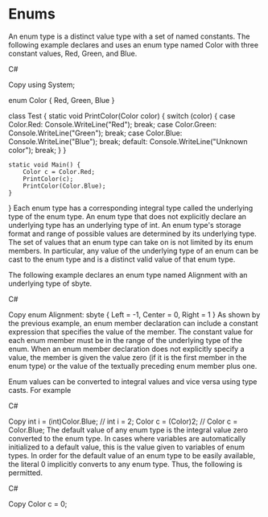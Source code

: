 # Enums

An enum type is a distinct value type with a set of named constants. The following example declares and uses an enum type named Color with three constant values, Red, Green, and Blue.

C#

Copy
using System;

enum Color
{
    Red,
    Green,
    Blue
}

class Test
{
    static void PrintColor(Color color) {
        switch (color) {
            case Color.Red:
                Console.WriteLine("Red");
                break;
            case Color.Green:
                Console.WriteLine("Green");
                break;
            case Color.Blue:
                Console.WriteLine("Blue");
                break;
            default:
                Console.WriteLine("Unknown color");
                break;
        }
    }

    static void Main() {
        Color c = Color.Red;
        PrintColor(c);
        PrintColor(Color.Blue);
    }
}
Each enum type has a corresponding integral type called the underlying type of the enum type. An enum type that does not explicitly declare an underlying type has an underlying type of int. An enum type's storage format and range of possible values are determined by its underlying type. The set of values that an enum type can take on is not limited by its enum members. In particular, any value of the underlying type of an enum can be cast to the enum type and is a distinct valid value of that enum type.

The following example declares an enum type named Alignment with an underlying type of sbyte.

C#

Copy
enum Alignment: sbyte
{
    Left = -1,
    Center = 0,
    Right = 1
}
As shown by the previous example, an enum member declaration can include a constant expression that specifies the value of the member. The constant value for each enum member must be in the range of the underlying type of the enum. When an enum member declaration does not explicitly specify a value, the member is given the value zero (if it is the first member in the enum type) or the value of the textually preceding enum member plus one.

Enum values can be converted to integral values and vice versa using type casts. For example

C#

Copy
int i = (int)Color.Blue;        // int i = 2;
Color c = (Color)2;             // Color c = Color.Blue;
The default value of any enum type is the integral value zero converted to the enum type. In cases where variables are automatically initialized to a default value, this is the value given to variables of enum types. In order for the default value of an enum type to be easily available, the literal 0 implicitly converts to any enum type. Thus, the following is permitted.

C#

Copy
Color c = 0;